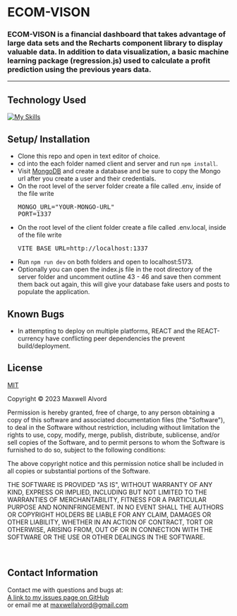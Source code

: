 # ECOM-VISON

### ECOM-VISON is a financial dashboard that takes advantage of large data sets and the Recharts component library to display valuable data. In addition to data visualization, a basic machine learning package (regression.js) used to calculate a profit prediction using the previous years data.
----
## Technology Used
[![My Skills](https://skillicons.dev/icons?i=mongo,express,nodejs,react,vite,typescript,redux,&theme=dark)](https://www.mongodb.com/mern-stack)

## Setup/ Installation
* Clone this repo and open in text editor of choice.
* cd into the each folder named client and server and run `npm install`.
* Visit [MongoDB](https://www.mongodb.com) and create a database and be sure to copy the Mongo url after you create a user and their credentials.
* On the root level of the server folder create a file called .env, inside of the file write 
  <pre>
  MONGO_URL="YOUR-MONGO-URL"
  PORT=1337
  </pre>
* On the root level of the client folder create a file called .env.local, inside of the file write 
  <pre>
  VITE_BASE_URL=http://localhost:1337
  </pre>
* Run `npm run dev` on both folders and open to localhost:5173.
* Optionally you can open the index.js file in the root directory of the server folder and uncomment outline 43 - 46 and save then comment them back out again, this will give your database fake users and posts to populate the application.

## Known Bugs
* In attempting to deploy on multiple platforms, REACT and the REACT-currency have conflicting peer dependencies the prevent build/deployment.

## License
[MIT](https://opensource.org/osd)

Copyright &copy;
2023 Maxwell Alvord

Permission is hereby granted, free of charge, to any person obtaining a copy of this software and associated documentation files (the "Software"), to deal in the Software without restriction, including without limitation the rights to use, copy, modify, merge, publish, distribute, sublicense, and/or sell copies of the Software, and to permit persons to whom the Software is furnished to do so, subject to the following conditions:

The above copyright notice and this permission notice shall be included in all copies or substantial portions of the Software.

THE SOFTWARE IS PROVIDED "AS IS", WITHOUT WARRANTY OF ANY KIND, EXPRESS OR IMPLIED, INCLUDING BUT NOT LIMITED TO THE WARRANTIES OF MERCHANTABILITY, FITNESS FOR A PARTICULAR PURPOSE AND NONINFRINGEMENT. IN NO EVENT SHALL THE AUTHORS OR COPYRIGHT HOLDERS BE LIABLE FOR ANY CLAIM, DAMAGES OR OTHER LIABILITY, WHETHER IN AN ACTION OF CONTRACT, TORT OR OTHERWISE, ARISING FROM, OUT OF OR IN CONNECTION WITH THE SOFTWARE OR THE USE OR OTHER DEALINGS IN THE SOFTWARE.

<br>

## Contact Information
Contact me with questions and bugs at: <br>
[A link to my issues page on GitHub](https://github.com/maxwellalvord/maxwellalvord/issues)<br>
or email me at <a href = "mailto:maxwellalvord@gmail.com">maxwellalvord@gmail.com</a>